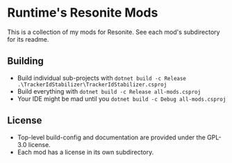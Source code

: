 # Runtime's Resonite Mods

This is a collection of my mods for Resonite. See each mod's subdirectory for its readme.

## Building

- Build individual sub-projects with `dotnet build -c Release .\TrackerIdStabilizer\TrackerIdStabilizer.csproj`
- Build everything with `dotnet build -c Release all-mods.csproj`
- Your IDE might be mad until you `dotnet build -c Debug all-mods.csproj`

## License

- Top-level build-config and documentation are provided under the GPL-3.0 license.
- Each mod has a license in its own subdirectory.
